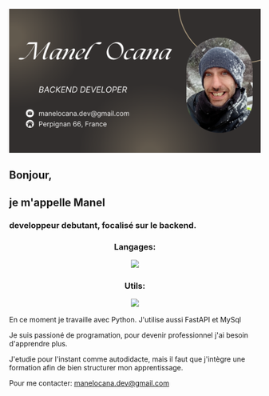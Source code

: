 





<p align="Center">
  <a href=''>
    <img src='https://github.com/manelocana/Manelocana/blob/main/Card%20github%20manel.png' />
  </a>
</p>


## Bonjour, 
## je m'appelle Manel
### developpeur debutant, focalisé sur le backend.


<!-- Tech Stack --> 
<h3 align="Center">Langages:</h3>  
<p align="Center">
  <a href='https://skillicons.dev'>
    <img src='https://skillicons.dev/icons?i=python,fastapi,mysql )](https://skillicons.dev' style='height: 4rem'/>
  </a>
</p>


<!-- Tech Stack --> 
<h3 align="Center">Utils:</h3>  
<p align="Center">
  <a href='https://skillicons.dev'>
    <img src='https://skillicons.dev/icons?i=git,github,linux,debian,md,vscode)](https://skillicons.dev' style='height: 4rem'/>
  </a>
</p>


En ce moment je travaille avec Python.
J'utilise aussi FastAPI et MySql

Je suis passioné de programation, pour devenir professionnel j'ai besoin d'apprendre plus.

J'etudie pour l'instant comme autodidacte, mais il  faut que j'intègre une formation afin de bien structurer mon apprentissage.

Pour me contacter:  manelocana.dev@gmail.com



<!--
**manelocana/Manelocana** is a ✨ _special_ ✨ repository because its `README.md` (this file) appears on your GitHub profile.

Here are some ideas to get you started:

- 🔭 I’m currently working on ...
- 🌱 I’m currently learning ...
- 👯 I’m looking to collaborate on ...
- 🤔 I’m looking for help with ...
- 💬 Ask me about ...
- 📫 How to reach me: manelocana.dev@gmail.com  
- 😄 Pronouns: ...
- ⚡ Fun fact: ...
-->

